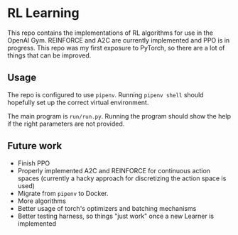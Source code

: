 # RL Learning

This repo contains the implementations of RL algorithms for use in the OpenAI Gym. REINFORCE and A2C are currently implemented and PPO is in progress.
This repo was my first exposure to PyTorch, so there are a lot of things that can be improved.

## Usage

The repo is configured to use `pipenv`. Running `pipenv shell` should hopefully set up the correct virtual environment.

The main program is `run/run.py`. Running the program should show the help if the right parameters are not provided.

## Future work

- Finish PPO
- Properly implemented A2C and REINFORCE for continuous action spaces (currently a hacky approach for discretizing the action space is used)
- Migrate from `pipenv` to Docker.
- More algorithms
- Better usage of torch's optimizers and batching mechanisms
- Better testing harness, so things "just work" once a new Learner is implemented



